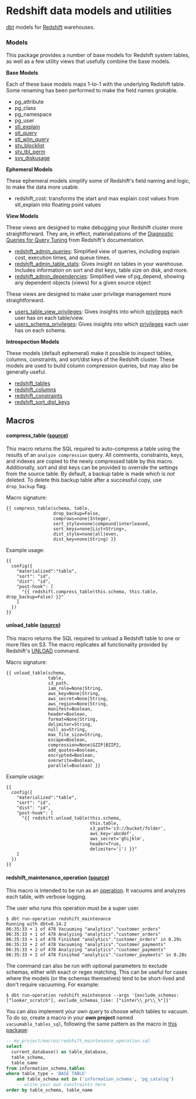 # Redshift data models and utilities

[dbt](https://www.getdbt.com) models for [Redshift](https://aws.amazon.com/redshift/) warehouses.

### Models

This package provides a number of base models for Redshift system tables, as well as a few utility views that usefully combine the base models.

__Base Models__

Each of these base models maps 1-to-1 with the underlying Redshift table. Some renaming has been performed to make the field names grokable.

- pg_attribute
- pg_class
- pg_namespace
- pg_user
- [stl_explain](http://docs.aws.amazon.com/redshift/latest/dg/r_STL_EXPLAIN.html)
- [stl_query](http://docs.aws.amazon.com/redshift/latest/dg/r_STL_QUERY.html)
- [stl_wlm_query](http://docs.aws.amazon.com/redshift/latest/dg/r_STL_WLM_QUERY.html)
- [stv_blocklist](http://docs.aws.amazon.com/redshift/latest/dg/r_STV_BLOCKLIST.html)
- [stv_tbl_perm](http://docs.aws.amazon.com/redshift/latest/dg/r_STV_TBL_PERM.html)
- [svv_diskusage](http://docs.aws.amazon.com/redshift/latest/dg/r_SVV_DISKUSAGE.html)

__Ephemeral Models__

These ephemeral models simplify some of Redshift's field naming and logic, to make the data more usable.

- redshift_cost: transforms the start and max explain cost values from stl_explain into floating point values

__View Models__

These views are designed to make debugging your Redshift cluster more straightforward. They are, in effect, materializations of the [Diagnostic Queries for Query Tuning](http://docs.aws.amazon.com/redshift/latest/dg/diagnostic-queries-for-query-tuning.html) from Redshift's documentation.

- [redshift_admin_queries](models/views/redshift_admin_queries.sql): Simplified view of queries, including explain cost, execution times, and queue times.
- [redshift_admin_table_stats](models/views/redshift_admin_table_stats.sql): Gives insight on tables in your warehouse. Includes information on sort and dist keys, table size on disk, and more.
- [redshift_admin_dependencies](models/views/redshift_admin_dependencies.sql): Simplified view of pg_depend, showing any dependent objects (views) for a given source object

These views are designed to make user privilege management more straightforward.
- [users_table_view_privileges](models/views/users_table_view_privileges.sql): Gives insights into which [privileges](https://docs.aws.amazon.com/redshift/latest/dg/r_HAS_TABLE_PRIVILEGE.html) each user has on each table/view.
- [users_schema_privileges](models/views/users_schema_privileges.sql): Gives insights into which [privileges](https://docs.aws.amazon.com/redshift/latest/dg/r_HAS_SCHEMA_PRIVILEGE.html) each user has on each schema.

__Introspection Models__

These models (default ephemeral) make it possible to inspect tables, columns, constraints, and sort/dist keys of the Redshift cluster. These models are used to build column compression queries, but may also be generally useful.

- [redshift_tables](models/introspection/redshift_tables.sql)
- [redshift_columns](models/introspection/redshift_columns.sql)
- [redshift_constraints](models/introspection/redshift_constraints.sql)
- [redshift_sort_dist_keys](models/introspection/redshift_sort_dist_keys.sql)


## Macros

#### compress_table ([source](macros/compression.sql))

This macro returns the SQL required to auto-compress a table using the results of an `analyze compression` query. All comments, constraints, keys, and indexes are copied to the newly compressed table by this macro. Additionally, sort and dist keys can be provided to override the settings from the source table. By default, a backup table is made which is _not_ deleted. To delete this backup table after a successful copy, use `drop_backup` flag.

Macro signature:
```
{{ compress_table(schema, table,
                  drop_backup=False,
                  comprows=none|Integer,
                  sort_style=none|compound|interleaved,
                  sort_keys=none|List<String>,
                  dist_style=none|all|even,
                  dist_key=none|String) }}
```

Example usage:
```
{{
  config({
    "materialized":"table",
    "sort": "id",
    "dist": "id",
    "post-hook": [
      "{{ redshift.compress_table(this.schema, this.table, drop_backup=False) }}"
    ]
  })
}}
```

#### unload_table ([source](macros/unload.sql))

This macro returns the SQL required to unload a Redshift table to one or more files on S3. The macro replicates all functionality provided by Redshift's [UNLOAD](http://docs.aws.amazon.com/redshift/latest/dg/r_UNLOAD.html) command.

Macro signature:
```
{{ unload_table(schema,
                table,
                s3_path,
                iam_role=None|String,
                aws_key=None|String,
                aws_secret=None|String,
                aws_region=None|String,
                manifest=Boolean,
                header=Boolean,
                format=None|String,
                delimiter=String,
                null_as=String,
                max_file_size=String,
                escape=Boolean,
                compression=None|GZIP|BZIP2,
                add_quotes=Boolean,
                encrypted=Boolean,
                overwrite=Boolean,
                parallel=Boolean) }}
```

Example usage:
```
{{
  config({
    "materialized":"table",
    "sort": "id",
    "dist": "id",
    "post-hook": [
      "{{ redshift.unload_table(this.schema,
                                this.table,
                                s3_path='s3://bucket/folder',
                                aws_key='abcdef',
                                aws_secret='ghijklm',
                                header=True,
                                delimiter='|') }}"
    ]
  })
}}
```

#### redshift_maintenance_operation ([source](macros/redshift_maintenance_operation.sql))

This macro is intended to be run as an [operation](https://docs.getdbt.com/docs/using-operations). It vacuums and analyzes each table, with verbose logging.

The user who runs this operation must be a super user.
```
$ dbt run-operation redshift_maintenance
Running with dbt=0.14.2
06:35:33 + 1 of 478 Vacuuming "analytics"."customer_orders"
06:35:33 + 1 of 478 Analyzing "analytics"."customer_orders"
06:35:33 + 1 of 478 Finished "analytics"."customer_orders" in 0.29s
06:35:33 + 2 of 478 Vacuuming "analytics"."customer_payments"
06:35:33 + 2 of 478 Analyzing "analytics"."customer_payments"
06:35:33 + 2 of 478 Finished "analytics"."customer_payments" in 0.28s
```

The command can also be run with optional parameters to exclude schemas, either with exact or regex matching. This can be useful for cases where the models (or the schemas themselves) tend to be short-lived and don't require vacuuming. For example:
```
$ dbt run-operation redshift_maintenance --args '{exclude_schemas: ["looker_scratch"], exclude_schemas_like: ["sinter\\_pr\\_%"]}'
```
You can also implement your own query to choose which tables to vacuum. To do so,
create a macro in your **own project** named `vacuumable_tables_sql`, following
the same pattern as the macro in [this package](macros/redshift_maintenance_operation.sql):
```sql
-- my_project/macros/redshift_maintenance_operation.sql
select
  current_database() as table_database,
  table_schema,
  table_name
from information_schema.tables
where table_type = 'BASE TABLE'
    and table_schema not in ('information_schema', 'pg_catalog')
    -- write your own constraints here
order by table_schema, table_name

```
